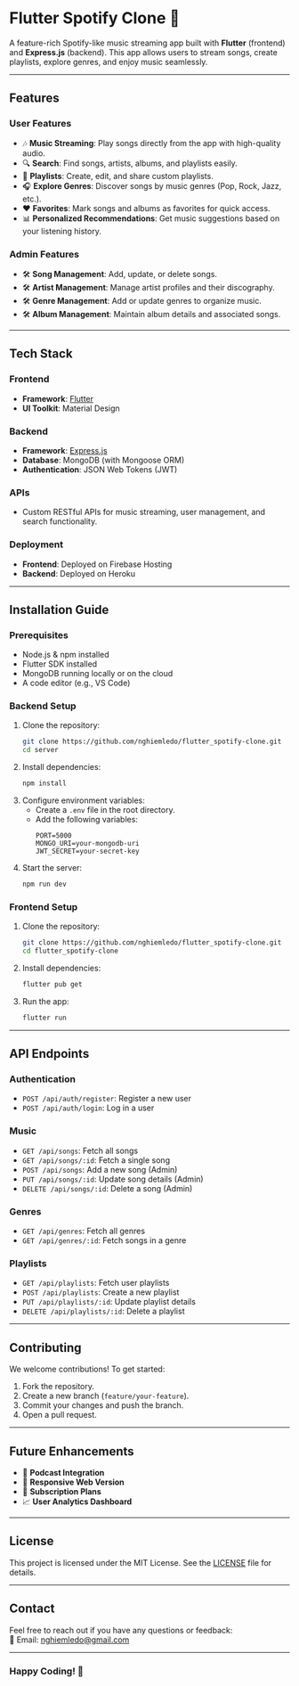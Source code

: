 
# **Flutter Spotify Clone 🎵**

A feature-rich Spotify-like music streaming app built with **Flutter** (frontend) and **Express.js** (backend). This app allows users to stream songs, create playlists, explore genres, and enjoy music seamlessly.

---

## **Features**
### **User Features**
- 🎶 **Music Streaming**: Play songs directly from the app with high-quality audio.  
- 🔍 **Search**: Find songs, artists, albums, and playlists easily.  
- 📜 **Playlists**: Create, edit, and share custom playlists.  
- 🎧 **Explore Genres**: Discover songs by music genres (Pop, Rock, Jazz, etc.).  
- ❤️ **Favorites**: Mark songs and albums as favorites for quick access.  
- 📊 **Personalized Recommendations**: Get music suggestions based on your listening history.

### **Admin Features**
- 🛠️ **Song Management**: Add, update, or delete songs.  
- 🛠️ **Artist Management**: Manage artist profiles and their discography.  
- 🛠️ **Genre Management**: Add or update genres to organize music.  
- 🛠️ **Album Management**: Maintain album details and associated songs.

---

## **Tech Stack**

### **Frontend**  
- **Framework**: [Flutter](https://flutter.dev/)  
- **UI Toolkit**: Material Design  

### **Backend**  
- **Framework**: [Express.js](https://expressjs.com/)  
- **Database**: MongoDB (with Mongoose ORM)  
- **Authentication**: JSON Web Tokens (JWT)  

### **APIs**  
- Custom RESTful APIs for music streaming, user management, and search functionality.  

### **Deployment**  
- **Frontend**: Deployed on Firebase Hosting  
- **Backend**: Deployed on Heroku  

---

## **Installation Guide**

### **Prerequisites**
- Node.js & npm installed
- Flutter SDK installed
- MongoDB running locally or on the cloud
- A code editor (e.g., VS Code)

### **Backend Setup**
1. Clone the repository:  
   ```bash
   git clone https://github.com/nghiemledo/flutter_spotify-clone.git
   cd server
   ```
2. Install dependencies:  
   ```bash
   npm install
   ```
3. Configure environment variables:
   - Create a `.env` file in the root directory.
   - Add the following variables:
     ```
     PORT=5000
     MONGO_URI=your-mongodb-uri
     JWT_SECRET=your-secret-key
     ```
4. Start the server:  
   ```bash
   npm run dev
   ```

### **Frontend Setup**
1. Clone the repository:  
   ```bash
   git clone https://github.com/nghiemledo/flutter_spotify-clone.git
   cd flutter_spotify-clone
   ```
2. Install dependencies:  
   ```bash
   flutter pub get
   ```
3. Run the app:  
   ```bash
   flutter run
   ```

---

## **API Endpoints**
### **Authentication**
- `POST /api/auth/register`: Register a new user  
- `POST /api/auth/login`: Log in a user  

### **Music**
- `GET /api/songs`: Fetch all songs  
- `GET /api/songs/:id`: Fetch a single song  
- `POST /api/songs`: Add a new song (Admin)  
- `PUT /api/songs/:id`: Update song details (Admin)  
- `DELETE /api/songs/:id`: Delete a song (Admin)  

### **Genres**
- `GET /api/genres`: Fetch all genres  
- `GET /api/genres/:id`: Fetch songs in a genre  

### **Playlists**
- `GET /api/playlists`: Fetch user playlists  
- `POST /api/playlists`: Create a new playlist  
- `PUT /api/playlists/:id`: Update playlist details  
- `DELETE /api/playlists/:id`: Delete a playlist  

---

## **Contributing**
We welcome contributions! To get started:  
1. Fork the repository.  
2. Create a new branch (`feature/your-feature`).  
3. Commit your changes and push the branch.  
4. Open a pull request.

---

## **Future Enhancements**
- 🎤 **Podcast Integration**  
- 📱 **Responsive Web Version**  
- 🛒 **Subscription Plans**  
- 📈 **User Analytics Dashboard**  

---

## **License**
This project is licensed under the MIT License. See the [LICENSE](LICENSE) file for details.

---

## **Contact**
Feel free to reach out if you have any questions or feedback:  
📧 Email: nghiemledo@gmail.com  

--- 

### **Happy Coding! 🚀** 
